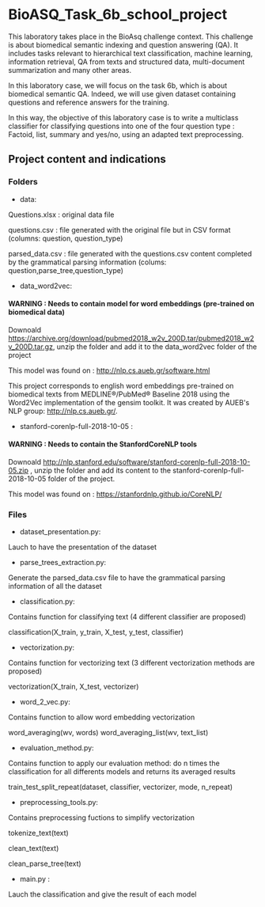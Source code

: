 # BioASQ_Task_6b_school_project
 
This laboratory takes place in the BioAsq challenge context. This challenge is about biomedical semantic indexing and question answering (QA). It includes tasks relevant to hierarchical text classification, machine learning, information retrieval, QA from texts and structured data, multi-document summarization and many other areas.

In this laboratory case, we will focus on the task 6b, which is about biomedical semantic QA. Indeed, we will use given dataset containing questions and reference answers for the training.

In this way, the objective of this laboratory case is to write a multiclass classifier for classifying questions into one of the four question type : Factoid, list, summary and yes/no, using an adapted text preprocessing.

## Project content and indications

### Folders

* data:

Questions.xlsx : original data file

questions.csv : file generated with the original file but in CSV format 
(columns: question, question_type)

parsed_data.csv : file generated with the questions.csv content completed 
by the grammatical parsing information (colums: question,parse_tree,question_type)

* data_word2vec: 

#### WARNING : Needs to contain model for word embeddings (pre-trained on biomedical data)

Downoald https://archive.org/download/pubmed2018_w2v_200D.tar/pubmed2018_w2v_200D.tar.gz, unzip the folder and add it to the data_word2vec folder of the project 

This model was found on : http://nlp.cs.aueb.gr/software.html

This project corresponds to english word embeddings pre-trained on biomedical texts from MEDLINE®/PubMed® Baseline 2018 using the Word2Vec implementation of the gensim toolkit. It was created by AUEB's NLP group: http://nlp.cs.aueb.gr/.

* stanford-corenlp-full-2018-10-05 : 

#### WARNING : Needs to contain the StanfordCoreNLP tools

Downoald http://nlp.stanford.edu/software/stanford-corenlp-full-2018-10-05.zip , unzip the folder and add its content to the stanford-corenlp-full-2018-10-05 folder of the project. 

This model was found on : https://stanfordnlp.github.io/CoreNLP/

### Files

* dataset_presentation.py: 

Lauch to have the presentation of the dataset

* parse_trees_extraction.py: 

Generate the parsed_data.csv file to have the grammatical parsing information of 
all the dataset

* classification.py:

Contains function for classifying text (4 different classifier are proposed)

classification(X_train, y_train, X_test, y_test, classifier)

* vectorization.py: 

Contains function for vectorizing text (3 different vectorization methods are proposed)

vectorization(X_train, X_test, vectorizer)

* word_2_vec.py:

Contains function to allow word embedding vectorization

word_averaging(wv, words)
word_averaging_list(wv, text_list)

* evaluation_method.py:

Contains function to apply our evaluation method: do n times 
the classification for all differents models and returns its averaged results

train_test_split_repeat(dataset, classifier, vectorizer, mode, n_repeat)

* preprocessing_tools.py:

Contains preprocessing fuctions to simplify vectorization

tokenize_text(text)

clean_text(text)

clean_parse_tree(text)

* main.py :

Lauch the classification and give the result of each model 
